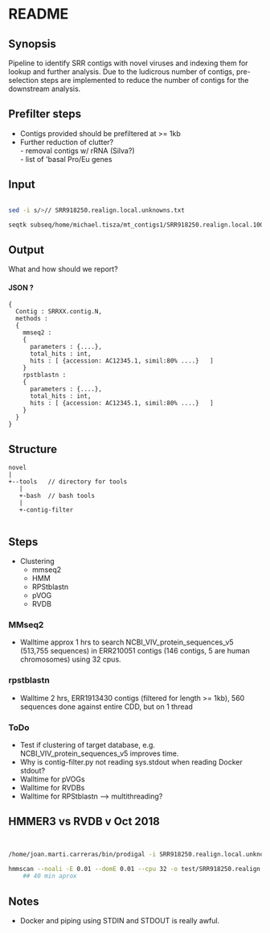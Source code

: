 # README

## Synopsis

Pipeline to identify SRR contigs with novel viruses and indexing them for lookup
and further analysis. Due to the ludicrous number of contigs, pre-selection
steps are implemented to reduce the number of contigs for the downstream
analysis.

## Prefilter steps
-   Contigs provided should be prefiltered at >= 1kb
-   Further reduction of clutter?  
        -   removal contigs w/ rRNA (Silva?)  
        -   list of 'basal Pro/Eu genes  

## Input

```bash

sed -i s/>// SRR918250.realign.local.unknowns.txt

seqtk subseq/home/michael.tisza/mt_contigs1/SRR918250.realign.local.1000bp.fa SRR918250.realign.local.unknowns.txt > unk_test.fasta

```

## Output

What and how should we report?
#### JSON ?
```
{
  Contig : SRRXX.contig.N,
  methods :
  {
    mmseq2 :
    {
      parameters : {....},
      total_hits : int,
      hits : [ {accession: AC12345.1, simil:80% ....}   ]
    }
    rpstblastn :
    {
      parameters : {....},
      total_hits : int,
      hits : [ {accession: AC12345.1, simil:80% ....}   ]
    }
  }
}
```

## Structure

```
novel
|
+--tools   // directory for tools
   |
   +-bash  // bash tools
   |
   +-contig-filter


```

## Steps

- Clustering
    - mmseq2
    - HMM
    - RPStblastn
    - pVOG
    - RVDB

### MMseq2

 - Walltime approx 1 hrs to search  NCBI_VIV_protein_sequences_v5
 (513,755 sequences) in ERR210051 contigs (146 contigs, 5 are human chromosomes)
 using 32 cpus.

### rpstblastn

 - Walltime 2 hrs, ERR1913430 contigs (filtered for length >= 1kb), 560 sequences done
against entire CDD, but on 1 thread

### ToDo

 - Test if clustering of  target database, e.g. NCBI_VIV_protein_sequences_v5
   improves time.
 - Why is contig-filter.py not reading sys.stdout when reading Docker stdout?
 - Walltime for pVOGs
 - Walltime for RVDBs
 - Walltime for RPStblastn --> multithreading?

## HMMER3 vs RVDB v Oct 2018

```bash


/home/joan.marti.carreras/bin/prodigal -i SRR918250.realign.local.unknowns.fasta -a SRR918250.realign.local.unknowns.prodigal.genes.faa -g 11 -s SRR918250.realign.local.unknowns.prodigal.genes.txt -d SRR918250.realign.local.unknowns.prodigal.genes.fasta -o SRR918250.realign.local.unknowns.prodigal.genes.out &

hmmscan --noali -E 0.01 --domE 0.01 --cpu 32 -o test/SRR918250.realign.local.unknowns.RVDB.out --tblout test/SRR918250.realign.local.unknowns.RVDB.tblout --domtblout test/SRR918250.realign.local.unknowns.RVDB.domtblout --pfamtblout test/SRR918250.realign.local.unknowns.RVDB.pfamtblout databases/RVDB/U-RVDBv14.0-prot-new.hmm test/SRR918250.realign.local.unknowns.prodigal.genes.faa &
	## 40 min aprox

```

## Notes

- Docker and piping using STDIN and STDOUT is really awful.
